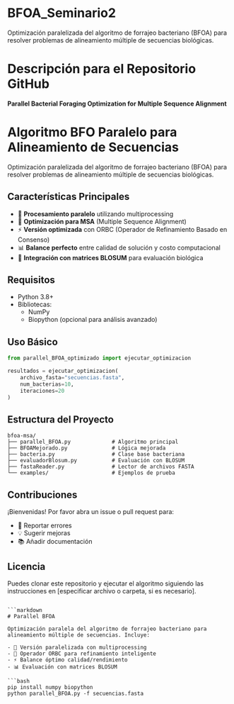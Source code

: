 # BFOA_Seminario2
Optimización paralelizada del algoritmo de forrajeo bacteriano (BFOA) para resolver problemas de alineamiento múltiple de secuencias biológicas.
# Descripción para el Repositorio GitHub

**Parallel Bacterial Foraging Optimization for Multiple Sequence Alignment**

# Algoritmo BFO Paralelo para Alineamiento de Secuencias

Optimización paralelizada del algoritmo de forrajeo bacteriano (BFOA) para resolver problemas de alineamiento múltiple de secuencias biológicas.

## Características Principales

- 🚀 **Procesamiento paralelo** utilizando multiprocessing
- 🧬 **Optimización para MSA** (Multiple Sequence Alignment)
- ⚡ **Versión optimizada** con ORBC (Operador de Refinamiento Basado en Consenso)
- 📊 **Balance perfecto** entre calidad de solución y costo computacional
- 🧪 **Integración con matrices BLOSUM** para evaluación biológica

## Requisitos

- Python 3.8+
- Bibliotecas:
  - NumPy
  - Biopython (opcional para análisis avanzado)

## Uso Básico

```python
from parallel_BFOA_optimizado import ejecutar_optimizacion

resultados = ejecutar_optimizacion(
    archivo_fasta="secuencias.fasta",
    num_bacterias=10,
    iteraciones=20
)
```

## Estructura del Proyecto

```
bfoa-msa/
├── parallel_BFOA.py             # Algoritmo principal
├── BFOAMejorado.py              # Lógica mejorada
├── bacteria.py                  # Clase base bacteriana
├── evaluadorBlosum.py           # Evaluación con BLOSUM
├── fastaReader.py               # Lector de archivos FASTA
└── examples/                    # Ejemplos de prueba
```

## Contribuciones

¡Bienvenidas! Por favor abra un issue o pull request para:
- 🐛 Reportar errores
- 💡 Sugerir mejoras
- 📚 Añadir documentación

## Licencia

Puedes clonar este repositorio y ejecutar el algoritmo siguiendo las instrucciones en [especificar archivo o carpeta, si es necesario].
```

```markdown
# Parallel BFOA 

Optimización paralela del algoritmo de forrajeo bacteriano para alineamiento múltiple de secuencias. Incluye:

- 🚀 Versión paralelizada con multiprocessing
- 🧬 Operador ORBC para refinamiento inteligente
- ⚡ Balance óptimo calidad/rendimiento
- 📊 Evaluación con matrices BLOSUM

```bash
pip install numpy biopython
python parallel_BFOA.py -f secuencias.fasta
```

